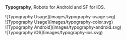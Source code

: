 **Typography**, Roboto for Android and SF for iOS.

<div class="img-block w-70">
    ![Typography Usage](images/typography-usage.svg)
</div>

<div class="img-block mt-64 mb-32 w-90">
    ![Typography Usage](images/typography-color.svg)
</div>

<div data-insert-component="ImageGrid">
  <div>
    ![Typography Android](images/typography-android.svg)
  </div>
  <div>
    ![Typography iOS](images/typography-ios.svg)
  </div>
  <div>
  </div>
</div>